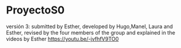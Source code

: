 # ProyectoS0
versión 3: submitted by Esther, developed by Hugo,Manel, Laura and Esther, revised by the four members of the group and explained in the videos by Esther
https://youtu.be/-jvfhfV9TO0




